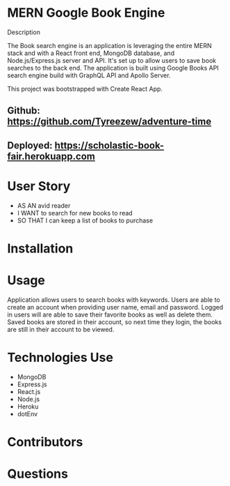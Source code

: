 # MERN Google Book Engine

Description

The Book search engine is an application is leveraging the entire MERN stack and with a React front end, MongoDB database, and Node.js/Express.js server and API. It's set up to allow users to save book searches to the back end. The application is built using Google Books API search engine build with GraphQL API and Apollo Server.

This project was bootstrapped with Create React App.

## Github: https://github.com/Tyreezew/adventure-time
## Deployed: https://scholastic-book-fair.herokuapp.com

# User Story

- AS AN avid reader
- I WANT to search for new books to read
- SO THAT I can keep a list of books to purchase

# Installation 


# Usage

Application allows users to search books with keywords.
Users are able to create an account when providing user name, email and password.
Logged in users will are able to save their favorite books as well as delete them.
Saved books are stored in their account, so next time they login, the books are still in their account to be viewed.

# Technologies Use

* MongoDB
* Express.js
* React.js
* Node.js
* Heroku
* dotEnv

# Contributors

# Questions


